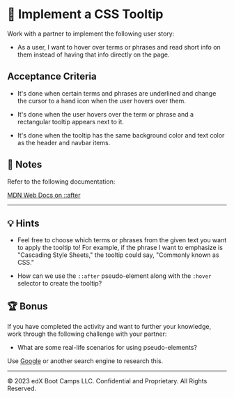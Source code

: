 # 📖 Implement a CSS Tooltip

Work with a partner to implement the following user story:

* As a user, I want to hover over terms or phrases and read short info on them instead of having that info directly on the page.

## Acceptance Criteria

* It's done when certain terms and phrases are underlined and change the cursor to a hand icon when the user hovers over them.

* It's done when the user hovers over the term or phrase and a rectangular tooltip appears next to it.

* It's done when the tooltip has the same background color and text color as the header and navbar items.

## 📝 Notes

Refer to the following documentation:

[MDN Web Docs on ::after](https://developer.mozilla.org/en-US/docs/Web/CSS/::after)

---

## 💡 Hints

* Feel free to choose which terms or phrases from the given text you want to apply the tooltip to! For example, if the phrase I want to emphasize is "Cascading Style Sheets," the tooltip could say, "Commonly known as CSS."

* How can we use the `::after` pseudo-element along with the `:hover` selector to create the tooltip?

## 🏆 Bonus

If you have completed the activity and want to further your knowledge, work through the following challenge with your partner:

* What are some real-life scenarios for using pseudo-elements?

Use [Google](https://www.google.com) or another search engine to research this.

---
© 2023 edX Boot Camps LLC. Confidential and Proprietary. All Rights Reserved.

